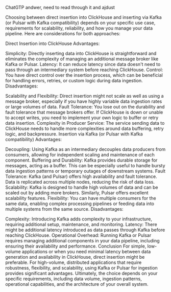 ChatGTP andwer, need to read through it and ajdust 

Choosing between direct insertion into ClickHouse and inserting via Kafka (or Pulsar with Kafka compatibility) depends on your specific use case, requirements for scalability, reliability, and how you manage your data pipeline. Here are considerations for both approaches:

Direct Insertion into ClickHouse
Advantages:

Simplicity: Directly inserting data into ClickHouse is straightforward and eliminates the complexity of managing an additional message broker like Kafka or Pulsar.
Latency: It can reduce latency since data doesn't need to pass through an intermediary system before reaching ClickHouse.
Control: You have direct control over the insertion process, which can be beneficial for handling errors, retries, or custom logic during data ingestion.
Disadvantages:

Scalability and Flexibility: Direct insertion might not scale as well as using a message broker, especially if you have highly variable data ingestion rates or large volumes of data.
Fault Tolerance: You lose out on the durability and fault tolerance that message brokers offer. If ClickHouse is down or unable to accept writes, you need to implement your own logic to buffer or retry data insertion.
Complexity in Producer Service: The service sending data to ClickHouse needs to handle more complexities around data buffering, retry logic, and backpressure.
Insertion via Kafka (or Pulsar with Kafka compatibility)
Advantages:

Decoupling: Using Kafka as an intermediary decouples data producers from consumers, allowing for independent scaling and maintenance of each component.
Buffering and Durability: Kafka provides durable storage for messages, acting as a buffer. This can be especially useful to handle bursty data ingestion patterns or temporary outages of downstream systems.
Fault Tolerance: Kafka (and Pulsar) offers high availability and fault tolerance. Data is replicated across multiple nodes, reducing the risk of data loss.
Scalability: Kafka is designed to handle high volumes of data and can be scaled out by adding more brokers. Similarly, Pulsar offers excellent scalability features.
Flexibility: You can have multiple consumers for the same data, enabling complex processing pipelines or feeding data into multiple systems from the same source.
Disadvantages:

Complexity: Introducing Kafka adds complexity to your infrastructure, requiring additional setup, maintenance, and monitoring.
Latency: There might be additional latency introduced as data passes through Kafka before reaching ClickHouse.
Operational Overhead: Running Kafka or Pulsar requires managing additional components in your data pipeline, including ensuring their availability and performance.
Conclusion
For simple, low-volume applications or when you need minimal latency between data generation and availability in ClickHouse, direct insertion might be preferable.
For high-volume, distributed applications that require robustness, flexibility, and scalability, using Kafka or Pulsar for ingestion provides significant advantages.
Ultimately, the choice depends on your specific requirements, including data volume, ingestion patterns, operational capabilities, and the architecture of your overall system.




